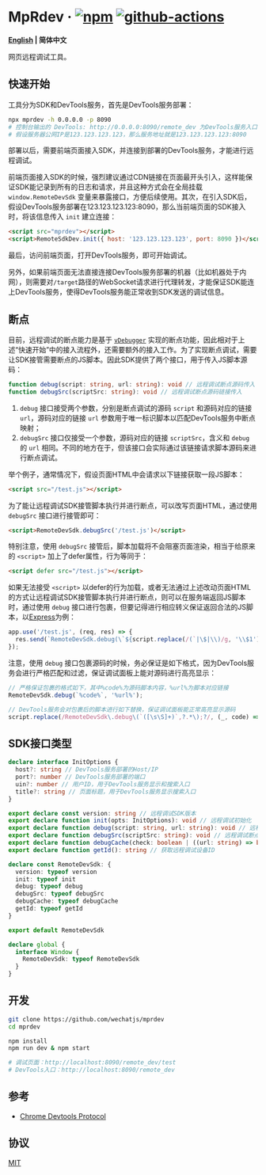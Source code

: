 # MpRdev &middot; [![npm](https://img.shields.io/npm/v/mprdev.svg?style=flat-square)](https://www.npmjs.com/package/mprdev) [![github-actions](https://img.shields.io/github/workflow/status/wechatjs/mprdev/Build.svg?style=flat-square)](https://github.com/wechatjs/mprdev/actions/workflows/build.yml)

**[English](./README.md) | 简体中文**

网页远程调试工具。

## 快速开始

工具分为SDK和DevTools服务，首先是DevTools服务部署：

```bash
npx mprdev -h 0.0.0.0 -p 8090
# 控制台输出的 DevTools: http://0.0.0.0:8090/remote_dev 为DevTools服务入口
# 假设服务器公网IP是123.123.123.123，那么服务地址就是123.123.123.123:8090
```

部署以后，需要前端页面接入SDK，并连接到部署的DevTools服务，才能进行远程调试。

前端页面接入SDK的时候，强烈建议通过CDN链接在页面最开头引入，这样能保证SDK能记录到所有的日志和请求，并且这种方式会在全局挂载 `window.RemoteDevSdk` 变量来暴露接口，方便后续使用。其次，在引入SDK后，假设DevTools服务部署在123.123.123.123:8090，那么当前端页面的SDK接入时，将该信息传入 `init` 建立连接：

```html
<script src="mprdev"></script>
<script>RemoteSdkDev.init({ host: '123.123.123.123', port: 8090 })</script>
```

最后，访问前端页面，打开DevTools服务，即可开始调试。

另外，如果前端页面无法直接连接DevTools服务部署的机器（比如机器处于内网），则需要对`/target`路径的WebSocket请求进行代理转发，才能保证SDK能连上DevTools服务，使得DevTools服务能正常收到SDK发送的调试信息。

## 断点

目前，远程调试的断点能力是基于 [`vDebugger`](https://github.com/wechatjs/vdebugger) 实现的断点功能，因此相对于上述“快速开始”中的接入流程外，还需要额外的接入工作。为了实现断点调试，需要让SDK接管需要断点的JS脚本。因此SDK提供了两个接口，用于传入JS脚本源码：

```ts
function debug(script: string, url: string): void // 远程调试断点源码传入
function debugSrc(scriptSrc: string): void // 远程调试断点源码链接传入
```

1. `debug` 接口接受两个参数，分别是断点调试的源码 `script` 和源码对应的链接 `url`，源码对应的链接 `url` 参数用于唯一标识脚本以匹配DevTools服务中断点映射；
2. `debugSrc` 接口仅接受一个参数，源码对应的链接 `scriptSrc`，含义和 `debug` 的 `url` 相同。不同的地方在于，但该接口会实际通过该链接请求脚本源码来进行断点调试。

举个例子，通常情况下，假设页面HTML中会请求以下链接获取一段JS脚本：

```html
<script src="/test.js"></script>
```

为了能让远程调试SDK接管脚本执行并进行断点，可以改写页面HTML，通过使用 `debugSrc` 接口进行接管即可：

```html
<script>RemoteDevSdk.debugSrc('/test.js')</script>
```

特别注意，使用 `debugSrc` 接管后，脚本加载将不会阻塞页面渲染，相当于给原来的 `<script>` 加上了defer属性，行为等同于：

```html
<script defer src="/test.js"></script>
```

如果无法接受 `<script>` 以defer的行为加载，或者无法通过上述改动页面HTML的方式让远程调试SDK接管脚本执行并进行断点，则可以在服务端返回JS脚本时，通过使用 `debug` 接口进行包裹，但要记得进行相应转义保证返回合法的JS脚本，以[Express](https://expressjs.com/)为例：

```js
app.use('/test.js', (req, res) => {
  res.send(`RemoteDevSdk.debug(\`${script.replace(/(`|\$|\\)/g, '\\$1')}\`, '${req.url}');`);
});
```

注意，使用 `debug` 接口包裹源码的时候，务必保证是如下格式，因为DevTools服务会进行严格匹配和过滤，保证调试面板上能对源码进行高亮显示：

```js
// 严格保证包裹的格式如下，其中%code%为源码脚本内容，%url%为脚本对应链接
RemoteDevSdk.debug(`%code%`, '%url%');

// DevTools服务会对包裹后的脚本进行如下替换，保证调试面板能正常高亮显示源码
script.replace(/RemoteDevSdk\.debug\(`([\s\S]+)`,?.*\);?/, (_, code) => code.replace(/\\`/g, '`').replace(/\\\$/g, '$'));
```

## SDK接口类型

```ts
declare interface InitOptions {
  host?: string // DevTools服务部署的Host/IP
  port?: number // DevTools服务部署的端口
  uin?: number // 用户ID，用于DevTools服务显示和搜索入口
  title?: string // 页面标题，用于DevTools服务显示搜索入口
}

export declare const version: string // 远程调试SDK版本
export declare function init(opts: InitOptions): void // 远程调试初始化
export declare function debug(script: string, url: string): void // 远程调试断点源码传入
export declare function debugSrc(scriptSrc: string): void // 远程调试断点源码链接传入
export declare function debugCache(check: boolean | ((url: string) => boolean)): void // 控制是否通过url强缓存远程调试断点源码，可减少页面加载耗时
export declare function getId(): string // 获取远程调试设备ID

declare const RemoteDevSdk: {
  version: typeof version
  init: typeof init
  debug: typeof debug
  debugSrc: typeof debugSrc
  debugCache: typeof debugCache
  getId: typeof getId
}

export default RemoteDevSdk

declare global {
  interface Window {
    RemoteDevSdk: typeof RemoteDevSdk
  }
}
```

## 开发

```bash
git clone https://github.com/wechatjs/mprdev
cd mprdev

npm install
npm run dev & npm start

# 调试页面：http://localhost:8090/remote_dev/test
# DevTools入口：http://localhost:8090/remote_dev
```

## 参考

- [Chrome Devtools Protocol](https://chromedevtools.github.io/devtools-protocol)

## 协议

[MIT](./LICENSE)
